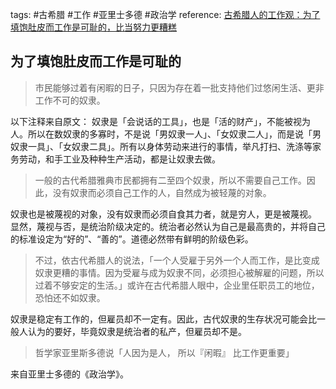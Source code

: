 tags: #古希腊 #工作 #亚里士多德 #政治学
reference: [古希腊人的工作观：为了填饱肚皮而工作是可耻的，比当努力更糟糕](https://www.greekreporterchina.com/2017/12/23/%E5%8F%A4%E5%B8%8C%E8%85%8A%E7%9A%84%E5%B7%A5%E4%BD%9C%E8%A7%82/)

## 为了填饱肚皮而工作是可耻的

> 市民能够过着有闲暇的日子，只因为存在着一批支持他们过悠闲生活、更非工作不可的奴隶。

以下注释来自原文：
奴隶是「会说话的工具」，也是「活的财产」，不能被视为人。所以在数奴隶的多寡时，不是说「男奴隶一人」、「女奴隶二人」，而是说「男奴隶一具」、「女奴隶二具」。所有以身体劳动来进行的事情，举凡打扫、洗涤等家务劳动，和手工业及种种生产活动，都是让奴隶去做。

> 一般的古代希腊雅典市民都拥有二至四个奴隶，所以不需要自己工作。因此，没有奴隶而必须自己工作的人，自然成为被轻蔑的对象。

奴隶也是被蔑视的对象，没有奴隶而必须自食其力者，就是穷人，更是被蔑视。
显然，蔑视与否，是统治阶级决定的。统治者必然认为自己是最高贵的，并将自己的标准设定为“好的”、“善的”。道德必然带有鲜明的阶级色彩。

> 不过，依古代希腊人的说法，「一个人受雇于另外一个人而工作，是比变成奴隶更糟的事情。因为受雇与成为奴隶不同，必须担心被解雇的问题，所以过着不够安定的生活。」或许在古代希腊人眼中，企业里任职员工的地位，恐怕还不如奴隶。

奴隶是稳定有工作的，但雇员却不一定有。因此，古代奴隶的生存状况可能会比一般人认为的要好，毕竟奴隶是统治者的私产，但雇员却不是。

> 哲学家亚里斯多德说「人因为是人， 所以『闲暇』 比工作更重要」

来自亚里士多德的《政治学》。

